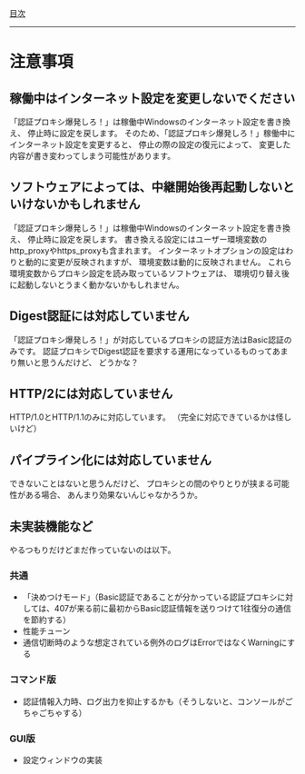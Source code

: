 [目次](Index.md)

---

# 注意事項

## 稼働中はインターネット設定を変更しないでください

「認証プロキシ爆発しろ！」は稼働中Windowsのインターネット設定を書き換え、
停止時に設定を戻します。
そのため、「認証プロキシ爆発しろ！」稼働中にインターネット設定を変更すると、
停止の際の設定の復元によって、
変更した内容が書き変わってしまう可能性があります。

## ソフトウェアによっては、中継開始後再起動しないといけないかもしれません

「認証プロキシ爆発しろ！」は稼働中Windowsのインターネット設定を書き換え、
停止時に設定を戻します。
書き換える設定にはユーザー環境変数のhttp_proxyやhttps_proxyも含まれます。
インターネットオプションの設定はわりと動的に変更が反映されますが、
環境変数は動的に反映されません。
これら環境変数からプロキシ設定を読み取っているソフトウェアは、
環境切り替え後に起動しないとうまく動かないかもしれません。

## Digest認証には対応していません

「認証プロキシ爆発しろ！」が対応しているプロキシの認証方法はBasic認証のみです。
認証プロキシでDigest認証を要求する運用になっているものってあまり無いと思うんだけど、
どうかな？

## HTTP/2には対応していません

HTTP/1.0とHTTP/1.1のみに対応しています。
（完全に対応できているかは怪しいけど）

## パイプライン化には対応していません

できないことはないと思うんだけど、
プロキシとの間のやりとりが挟まる可能性がある場合、
あんまり効果ないんじゃなかろうか。


## 未実装機能など

やるつもりだけどまだ作っていないのは以下。

### 共通

* 「決めつけモード」（Basic認証であることが分かっている認証プロキシに対しては、407が来る前に最初からBasic認証情報を送りつけて1往復分の通信を節約する）
* 性能チューン
* 通信切断時のような想定されている例外のログはErrorではなくWarningにする

### コマンド版

* 認証情報入力時、ログ出力を抑止するかも（そうしないと、コンソールがごちゃごちゃする）

### GUI版

* 設定ウィンドウの実装
